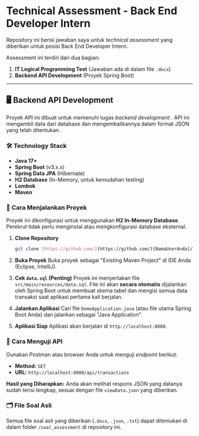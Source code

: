 # Technical Assessment - Back End Developer Intern

Repository ini berisi jawaban saya untuk *technical assessment* yang diberikan untuk posisi Back End Developer Intern.

Assessment ini terdiri dari dua bagian:
1.  **IT Logical Programming Test** (Jawaban ada di dalam file `.docx`)
2.  **Backend API Development** (Proyek Spring Boot)

---

## 🖥️ Backend API Development

Proyek API ini dibuat untuk memenuhi tugas *backend development* . API ini mengambil data dari database dan mengembalikannya dalam format JSON yang telah ditentukan .

### 🛠️ Technology Stack
* **Java 17+**
* **Spring Boot** (v3.x.x)
* **Spring Data JPA** (Hibernate)
* **H2 Database** (In-Memory, untuk kemudahan testing)
* **Lombok**
* **Maven**

### 🚀 Cara Menjalankan Proyek

Proyek ini dikonfigurasi untuk menggunakan **H2 In-Memory Database**. Perekrut tidak perlu menginstal atau mengkonfigurasi database eksternal.

1.  **Clone Repository**
    ```bash
    git clone [https://github.com/](https://github.com/)[NamaUserAnda]/[NamaRepoAnda].git
    ```

2.  **Buka Proyek**
    Buka proyek sebagai "Existing Maven Project" di IDE Anda (Eclipse, IntelliJ).

3.  **Cek `data.sql` (Penting)**
    Proyek ini menyertakan file `src/main/resources/data.sql`. File ini akan **secara otomatis** dijalankan oleh Spring Boot untuk membuat skema tabel dan mengisi semua data transaksi saat aplikasi pertama kali berjalan.

4.  **Jalankan Aplikasi**
    Cari file `DemoApplication.java` (atau file utama Spring Boot Anda) dan jalankan sebagai "Java Application".

5.  **Aplikasi Siap**
    Aplikasi akan berjalan di `http://localhost:8080`.

### 🧪 Cara Menguji API

Gunakan Postman atau browser Anda untuk menguji *endpoint* berikut:

* **Method:** `GET` 
* **URL:** `http://localhost:8080/api/transactions`

**Hasil yang Diharapkan:**
Anda akan melihat respons JSON yang datanya sudah terisi lengkap, sesuai dengan file `viewData.json` yang diberikan.

### 🗂️ File Soal Asli

Semua file soal asli yang diberikan (`.docx`, `.json`, `.txt`) dapat ditemukan di dalam folder `/soal_assessment` di repository ini.
